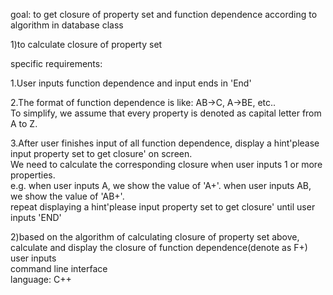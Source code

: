 goal: to get closure of property set and function dependence according to algorithm in database class  

1)to calculate closure of property set  

specific requirements:  

1.User inputs function dependence and input ends in 'End'  

2.The format of function dependence is like: AB->C, A->BE, etc..  
To simplify, we assume that every property is denoted as capital letter from A to Z.  

3.After user finishes input of all function dependence, display a hint'please input property set to get closure' on screen.</br>
We need to calculate the corresponding closure when user inputs 1 or more properties.</br>
e.g. when user inputs A, we show the value of 'A+'. when user inputs AB, we show the value of 'AB+'.</br>
repeat displaying a hint'please input property set to get closure' until user inputs 'END'</br>

2)based on the algorithm of calculating closure of property set above, calculate and display the closure of function dependence(denote as F+) user inputs</br>
command line interface</br>
language: C++</br>

